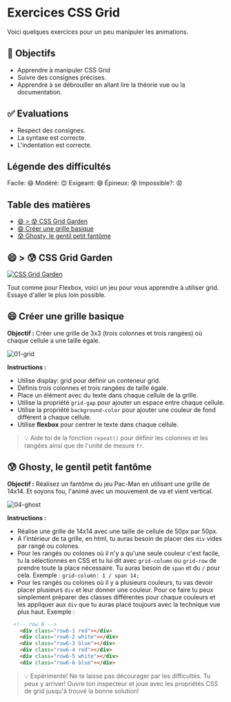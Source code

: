 <!-- omit in toc -->
# Exercices CSS Grid

Voici quelques exercices pour un peu manipuler les animations.

<!-- omit in toc -->
## :memo: Objectifs

- Apprendre à manipuler CSS Grid
- Suivre des consignes précises.
- Apprendre à se débrouiller en allant lire la théorie vue ou la documentation.

<!-- omit in toc -->
## :white_check_mark: Evaluations

- Respect des consignes.
- La syntaxe est correcte.
- L'indentation est correcte.

<!-- omit in toc -->
## Légende des difficultés

Facile: 😄
Modéré: 😊
Exigeant: 😅
Épineux: 😰
Impossible?: 😡

<!-- omit in toc -->
## Table des matières

- [😄 \> 😰 CSS Grid Garden](#---css-grid-garden)
- [😄 Créer une grille basique](#-créer-une-grille-basique)
- [😰 Ghosty, le gentil petit fantôme](#-ghosty-le-gentil-petit-fantôme)

## 😄 > 😰 CSS Grid Garden

[![CSS Grid Garden](img/grid-ex/css-grid-garden.jpeg 'CSS Grid Garden')](https://cssgridgarden.com/#fr)

Tout comme pour Flexbox, voici un jeu pour vous apprendre à utiliser grid. Essaye d'aller le plus loin possible.

## 😄 Créer une grille basique

**Objectif :** Créer une grille de 3x3 (trois colonnes et trois rangées) où chaque cellule a une taille égale.

![01-grid](img/13/01-grid.png)

**Instructions :**

- Utilise display: grid pour définir un conteneur grid.
- Définis trois colonnes et trois rangées de taille égale.
- Place un élément avec du texte dans chaque cellule de la grille.
- Utilise la propriété `grid-gap` pour ajouter un espace entre chaque cellule.
- Utilise la propriété `background-color` pour ajouter une couleur de fond différent à chaque cellule.
- Utilise **flexbox** pour centrer le texte dans chaque cellule.

> :bulb: Aide toi de la fonction `repeat()` pour définir les colonnes et les rangées ainsi que de l'unité de mesure `fr`.

<!-- ## 😊 Créer une grille basique et y placer des éléments

**Objectif :** Avoir plusieurs éléments dans un conteneur grid et les placer à des positions spécifiques.

![01-grid](img/grid-ex/)

**Instructions :**

- Utilise display: grid pour définir un conteneur grid.
- Définis quatre colonnes et cinq rangées de taille égale.
- 

> :bulb: Aide toi de la fonction `repeat()` pour définir les colonnes et les rangées ainsi que de l'unité de mesure `fr`.

## Pixel art "facile"

On va créer un pixel art. Pour cela, on va utiliser une grille de 10x10. Chaque cellule de la grille aura une taille de 50px par 50px. Ensuite on va reproduire l'image ci-dessous  -->

## 😰 Ghosty, le gentil petit fantôme

**Objectif :** Réalisez un fantôme du jeu Pac-Man en utilisant une grille de 14x14. Et soyons fou, l'animé avec un mouvement de va et vient vertical.

![04-ghost](img/grid-ex/04-ghost.gif)

**Instructions :**

- Réalise une grille de 14x14 avec une taille de cellule de 50px par 50px.
- A l'intérieur de ta grille, en html, tu auras besoin de placer des `div` vides par rangé ou colones.
- Pour les rangés ou colones où il n'y a qu'une seule couleur c'est facile, tu la sélectionnes en CSS et tu lui dit avec `grid-column` ou `grid-row` de prendre toute la place nécessaire. Tu auras besoin de `span` et du `/` pour cela. Exemple : `grid-column: 1 / span 14;`
- Pour les rangés ou colones où il y a plusieurs couleurs, tu vas devoir placer plusieurs `div` et leur donner une couleur. Pour ce faire tu peux simplement préparer des classes différentes pour chaque couleurs et les appliquer aux `div` que tu auras placé toujours avec la technique vue plus haut. Exemple :
  
```html
  <!-- row 6 -->
    <div class="row6-1 red"></div>
    <div class="row6-2 white"></div>
    <div class="row6-3 blue"></div>
    <div class="row6-4 red"></div>
    <div class="row6-5 white"></div>
    <div class="row6-6 blue"></div>
```

> :bulb: Expérimente! Ne te laisse pas décourager par les difficultés. Tu peux y arriver! Ouvre ton inspecteur et joue avec les propriétés CSS de grid jusqu'à trouvé la bonne solution!

